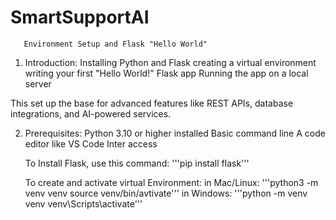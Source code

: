 # SmartSupportAI

       Environment Setup and Flask "Hello World"


1. Introduction:
    Installing Python and  Flask
    creating a virtual environment
    writing your first "Hello World!" Flask app
    Running the app on a local server

This set up the base for advanced features like REST APIs, database integrations, and AI-powered services.

2. Prerequisites:
    Python 3.10 or higher installed
    Basic command line
    A code editor like VS Code
    Inter access

    To Install Flask, use this command:
    '''pip install flask'''

    To create and activate virtual Environment:
    in Mac/Linux:
        '''python3 -m venv venv
        source venv/bin/avtivate'''
    in Windows:
        '''python -m venv venv
        venv\Scripts\activate'''
